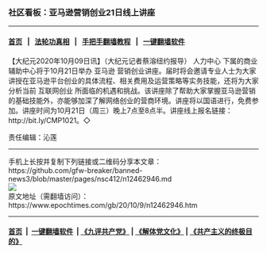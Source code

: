### 社区看板：亚马逊营销创业21日线上讲座
------------------------

#### [首页](https://github.com/gfw-breaker/banned-news3/blob/master/README.md) &nbsp;&nbsp;|&nbsp;&nbsp; [法轮功真相](https://github.com/begood0513/basic/blob/master/README.md)  &nbsp;&nbsp;|&nbsp;&nbsp; [手把手翻墙教程](https://github.com/gfw-breaker/guides/wiki)  &nbsp;&nbsp;|&nbsp;&nbsp; [一键翻墙软件](https://github.com/gfw-breaker/nogfw/blob/master/README.md)  



<div><p>
 【大纪元2020年10月09日讯】（大纪元记者蔡溶纽约报导）
 <ok href="https://www.epochtimes.com/gb/tag/%E4%BA%BA%E5%8A%9B%E4%B8%AD%E5%BF%83.html">
  人力中心
 </ok>
 下属的商业辅助中心将于10月21日举办
 <ok href="https://www.epochtimes.com/gb/tag/%E4%BA%9A%E9%A9%AC%E9%80%8A.html">
  亚马逊
 </ok>
 营销创业讲座。届时将会邀请专业人士为大家讲授在亚马逊平台创业的具体流程、相关费用及运营策略等实务技能，还将为大家分析当前
 <ok href="https://www.epochtimes.com/gb/tag/%E4%BA%92%E8%81%94%E7%BD%91%E5%88%9B%E4%B8%9A.html">
  互联网创业
 </ok>
 所面临的机遇和挑战。该讲座除了帮助大家掌握亚马逊营销的基础技能外，亦能够加深了解网络创业的营商环境。讲座将以国语进行，免费参加。讲座时间为10月21日（周三）晚上7点至8点半。讲座线上报名链接：http://bit.ly/CMP1021。◇
</p>
<p>
 责任编辑：沁莲
</p>
</div>
<hr/>
手机上长按并复制下列链接或二维码分享本文章：<br/>
https://github.com/gfw-breaker/banned-news3/blob/master/pages/nsc412/n12462946.md <br/>
<a href='https://github.com/gfw-breaker/banned-news3/blob/master/pages/nsc412/n12462946.md'><img src='https://github.com/gfw-breaker/banned-news3/blob/master/pages/nsc412/n12462946.md.png'/></a> <br/>
原文地址（需翻墙访问）：https://www.epochtimes.com/gb/20/10/9/n12462946.htm


------------------------
#### [首页](https://github.com/gfw-breaker/banned-news3/blob/master/README.md) &nbsp;|&nbsp; [一键翻墙软件](https://github.com/gfw-breaker/nogfw/blob/master/README.md) &nbsp;| [《九评共产党》](https://github.com/gfw-breaker/9ping.md/blob/master/README.md#九评之一评共产党是什么) | [《解体党文化》](https://github.com/gfw-breaker/jtdwh.md/blob/master/README.md) | [《共产主义的终极目的》](https://github.com/gfw-breaker/gczydzjmd.md/blob/master/README.md)


<img src='http://gfw-breaker.win/banned-news3/pages/nsc412/n12462946.md' width='0px' height='0px'/>